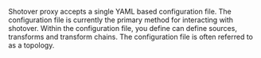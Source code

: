 Shotover proxy accepts a single YAML based configuration file. The configuration file is currently the primary method for
interacting with shotover. Within the configuration file, you define can define sources, transforms and transform chains.
The configuration file is often referred to as a topology. 